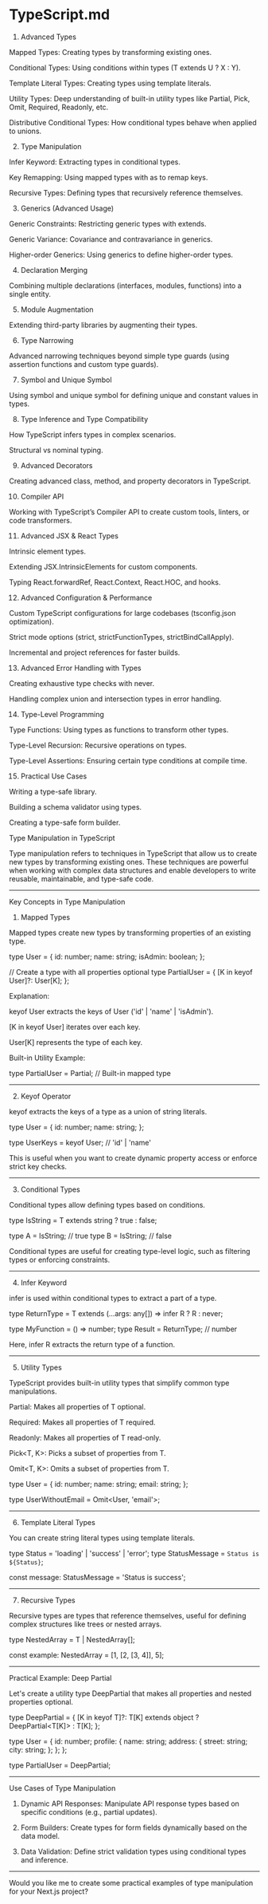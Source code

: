 # TypeScript.md


1. Advanced Types

Mapped Types: Creating types by transforming existing ones.

Conditional Types: Using conditions within types (T extends U ? X : Y).

Template Literal Types: Creating types using template literals.

Utility Types: Deep understanding of built-in utility types like Partial, Pick, Omit, Required, Readonly, etc.

Distributive Conditional Types: How conditional types behave when applied to unions.


2. Type Manipulation

Infer Keyword: Extracting types in conditional types.

Key Remapping: Using mapped types with as to remap keys.

Recursive Types: Defining types that recursively reference themselves.


3. Generics (Advanced Usage)

Generic Constraints: Restricting generic types with extends.

Generic Variance: Covariance and contravariance in generics.

Higher-order Generics: Using generics to define higher-order types.


4. Declaration Merging

Combining multiple declarations (interfaces, modules, functions) into a single entity.


5. Module Augmentation

Extending third-party libraries by augmenting their types.


6. Type Narrowing

Advanced narrowing techniques beyond simple type guards (using assertion functions and custom type guards).


7. Symbol and Unique Symbol

Using symbol and unique symbol for defining unique and constant values in types.


8. Type Inference and Type Compatibility

How TypeScript infers types in complex scenarios.

Structural vs nominal typing.


9. Advanced Decorators

Creating advanced class, method, and property decorators in TypeScript.


10. Compiler API

Working with TypeScript’s Compiler API to create custom tools, linters, or code transformers.


11. Advanced JSX & React Types

Intrinsic element types.

Extending JSX.IntrinsicElements for custom components.

Typing React.forwardRef, React.Context, React.HOC, and hooks.


12. Advanced Configuration & Performance

Custom TypeScript configurations for large codebases (tsconfig.json optimization).

Strict mode options (strict, strictFunctionTypes, strictBindCallApply).

Incremental and project references for faster builds.


13. Advanced Error Handling with Types

Creating exhaustive type checks with never.

Handling complex union and intersection types in error handling.


14. Type-Level Programming

Type Functions: Using types as functions to transform other types.

Type-Level Recursion: Recursive operations on types.

Type-Level Assertions: Ensuring certain type conditions at compile time.


15. Practical Use Cases

Writing a type-safe library.

Building a schema validator using types.

Creating a type-safe form builder.



Type Manipulation in TypeScript

Type manipulation refers to techniques in TypeScript that allow us to create new types by transforming existing ones. These techniques are powerful when working with complex data structures and enable developers to write reusable, maintainable, and type-safe code.




---

Key Concepts in Type Manipulation

1. Mapped Types

Mapped types create new types by transforming properties of an existing type.

type User = {
  id: number;
  name: string;
  isAdmin: boolean;
};

// Create a type with all properties optional
type PartialUser = {
  [K in keyof User]?: User[K];
};

Explanation:

keyof User extracts the keys of User ('id' | 'name' | 'isAdmin').

[K in keyof User] iterates over each key.

User[K] represents the type of each key.


Built-in Utility Example:

type PartialUser = Partial<User>; // Built-in mapped type


---

2. Keyof Operator

keyof extracts the keys of a type as a union of string literals.

type User = {
  id: number;
  name: string;
};

type UserKeys = keyof User; // 'id' | 'name'

This is useful when you want to create dynamic property access or enforce strict key checks.


---

3. Conditional Types

Conditional types allow defining types based on conditions.

type IsString<T> = T extends string ? true : false;

type A = IsString<string>; // true
type B = IsString<number>; // false

Conditional types are useful for creating type-level logic, such as filtering types or enforcing constraints.


---

4. Infer Keyword

infer is used within conditional types to extract a part of a type.

type ReturnType<T> = T extends (...args: any[]) => infer R ? R : never;

type MyFunction = () => number;
type Result = ReturnType<MyFunction>; // number

Here, infer R extracts the return type of a function.


---

5. Utility Types

TypeScript provides built-in utility types that simplify common type manipulations.

Partial<T>: Makes all properties of T optional.

Required<T>: Makes all properties of T required.

Readonly<T>: Makes all properties of T read-only.

Pick<T, K>: Picks a subset of properties from T.

Omit<T, K>: Omits a subset of properties from T.


type User = {
  id: number;
  name: string;
  email: string;
};

type UserWithoutEmail = Omit<User, 'email'>;


---

6. Template Literal Types

You can create string literal types using template literals.

type Status = 'loading' | 'success' | 'error';
type StatusMessage = `Status is ${Status}`;

const message: StatusMessage = 'Status is success';


---

7. Recursive Types

Recursive types are types that reference themselves, useful for defining complex structures like trees or nested arrays.

type NestedArray<T> = T | NestedArray<T>[];

const example: NestedArray<number> = [1, [2, [3, 4]], 5];


---

Practical Example: Deep Partial

Let's create a utility type DeepPartial<T> that makes all properties and nested properties optional.

type DeepPartial<T> = {
  [K in keyof T]?: T[K] extends object ? DeepPartial<T[K]> : T[K];
};

type User = {
  id: number;
  profile: {
    name: string;
    address: {
      street: string;
      city: string;
    };
  };
};

type PartialUser = DeepPartial<User>;


---

Use Cases of Type Manipulation

1. Dynamic API Responses: Manipulate API response types based on specific conditions (e.g., partial updates).


2. Form Builders: Create types for form fields dynamically based on the data model.


3. Data Validation: Define strict validation types using conditional types and inference.




---

Would you like me to create some practical examples of type manipulation for your Next.js project?

